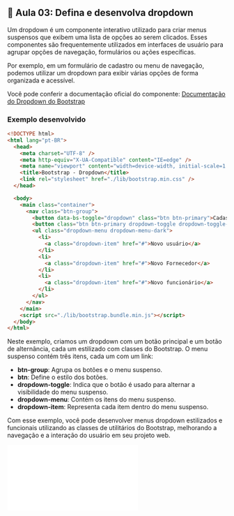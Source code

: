 ## 📝 Aula 03: Defina e desenvolva dropdown

Um dropdown é um componente interativo utilizado para criar menus suspensos que exibem uma lista de opções ao serem clicados. Esses componentes são frequentemente utilizados em interfaces de usuário para agrupar opções de navegação, formulários ou ações específicas.

Por exemplo, em um formulário de cadastro ou menu de navegação, podemos utilizar um dropdown para exibir várias opções de forma organizada e acessível.

Você pode conferir a documentação oficial do componente:
[Documentação do Dropdown do Bootstrap](https://getbootstrap.com/docs/5.2/components/dropdowns/)

### Exemplo desenvolvido

```html
<!DOCTYPE html>
<html lang="pt-BR">
  <head>
    <meta charset="UTF-8" />
    <meta http-equiv="X-UA-Compatible" content="IE=edge" />
    <meta name="viewport" content="width=device-width, initial-scale=1.0" />
    <title>Bootstrap - Dropdown</title>
    <link rel="stylesheet" href="./lib/bootstrap.min.css" />
  </head>

  <body>
    <main class="container">
      <nav class="btn-group">
        <button data-bs-toggle="dropdown" class="btn btn-primary">Cadastrar</button>
        <button class="btn btn-primary dropdown-toggle dropdown-toggle-split" data-bs-toggle="dropdown"></button>
        <ul class="dropdown-menu dropdown-menu-dark">
          <li>
            <a class="dropdown-item" href="#">Novo usuário</a>
          </li>
          <li>
            <a class="dropdown-item" href="#">Novo Fornecedor</a>
          </li>
          <li>
            <a class="dropdown-item" href="#">Novo funcionário</a>
          </li>
        </ul>
      </nav>
    </main>
    <script src="./lib/bootstrap.bundle.min.js"></script>
  </body>
</html>
```

Neste exemplo, criamos um dropdown com um botão principal e um botão de alternância, cada um estilizado com classes do Bootstrap. O menu suspenso contém três itens, cada um com um link:

- **btn-group**: Agrupa os botões e o menu suspenso.
- **btn**: Define o estilo dos botões.
- **dropdown-toggle**: Indica que o botão é usado para alternar a visibilidade do menu suspenso.
- **dropdown-menu**: Contém os itens do menu suspenso.
- **dropdown-item**: Representa cada item dentro do menu suspenso.

Com esse exemplo, você pode desenvolver menus dropdown estilizados e funcionais utilizando as classes de utilitários do Bootstrap, melhorando a navegação e a interação do usuário em seu projeto web.

![Exemplo de Dropdown](./Exemplo/dropdown.html)
